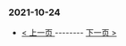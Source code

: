 ### 2021-10-24 
 

- [ < 上一页 ](https://github.com/able8/weibo-hot-record/blob/master/2021-10-23.md) -------- [ 下一页 > ](https://github.com/able8/weibo-hot-record/blob/master/2021-10-25.md)